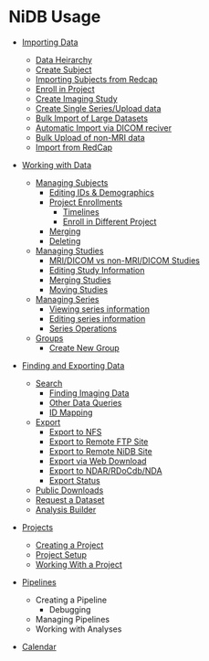 # NiDB Usage

- <a href="importing-data.html">Importing Data</a>
  - <a href="importing-data.html#data-heirarchy">Data Heirarchy</a>
  - <a href="importing-data.html#create-subject">Create Subject</a>
  - <a href="importing-data.html#importing-subjects-from-redcap">Importing Subjects from Redcap</a>
  - <a href="importing-data.html#enroll-in-project">Enroll in Project</a>
  - <a href="importing-data.html#create-imaging-study">Create Imaging Study</a>
  - <a href="importing-data.html#create-single-seriesupload-data">Create Single Series/Upload data</a>
  - <a href="importing-data.html#bulk-import-of-large-datasets">Bulk Import of Large Datasets</a>
  - <a href="importing-data.html#automatic-import-via-dicom-receiver">Automatic Import via DICOM reciver</a>
  - <a href="importing-data.html#bulk-upload-of-non-mri-data">Bulk Upload of non-MRI data</a>
  - <a href="redcapimport.html">Import from RedCap</a> 
- <a href="working-with-data.html">Working with Data</a>
  - <a href="working-with-data.html#managing-subjects">Managing Subjects</a>
    - <a href="working-with-data.html#editing-ids-demographics">Editing IDs & Demographics</a>
    - <a href="working-with-data.html#project-enrollments">Project Enrollments</a>
      - <a href="working-with-data.html#timelines">Timelines</a>
      - <a href="working-with-data.html#enroll-in-different-project">Enroll in Different Project</a>
    - <a href="working-with-data.html#merging">Merging</a>
    - <a href="working-with-data.html#deleting">Deleting</a>
  - <a href="working-with-data.html#managing-studies">Managing Studies</a>
    - <a href="working-with-data.html#mridicom-vs-non-mridicom-studies">MRI/DICOM vs non-MRI/DICOM Studies</a>
    - <a href="working-with-data.html#editing-study-information">Editing Study Information</a>
    - <a href="working-with-data.html#merging-studies">Merging Studies</a>
    - <a href="working-with-data.html#moving-studies">Moving Studies</a>
  - <a href="working-with-data.html#managing-series">Managing Series</a>
    - <a href="working-with-data.html#viewing-series-information">Viewing series information</a>
    - <a href="working-with-data.html#editing-series-information">Editing series information</a>
    - <a href="working-with-data.html#series-operations">Series Operations</a>
  - <a href="working-with-data.html#groups">Groups</a>
    - <a href="working-with-data.html#create-new-groups">Create New Group</a>
- <a href="finding-data.html">Finding and Exporting Data</a>
  - <a href="finding-data.html#search">Search</a>
    - <a href="finding-data.html#finding-imaging-date">Finding Imaging Data</a>
    - <a href="finding-data.html#other-data-queries">Other Data Queries</a>
    - <a href="finding-data.html#id-mapping">ID Mapping</a>
  - <a href="finding-data.html#export">Export</a>
    - <a href="finding-data.html#export-to-nfs">Export to NFS</a>
    - <a href="finding-data.html#export-to-remote-ftp-site">Export to Remote FTP Site</a>
    - <a href="finding-data.html#export-to-remote-nidb-site">Export to Remote NiDB Site</a>
    - <a href="finding-data.html#export-via-web-download">Export via Web Download</a>
    - <a href="finding-data.html#export-to-ndar-rdocdbnda">Export to NDAR/RDoCdb/NDA</a>
    - <a href="finding-data.html#export-status">Export Status</a>
  - <a href="finding-data.html#public-downloads">Public Downloads</a>
  - <a href="finding-data.html#request-a-dataset">Request a Dataset</a>
  - <a href="finding-data.md#analysis-builder">Analysis Builder</a>
- <a href="projects.html">Projects</a>
   - <a href="projects.html#creating-a-project">Creating a Project</a>
   - <a href="projects.html#project-setup">Project Setup</a>
   - <a href="projects.html#working-with-a-project">Working With a Project</a>

- <a href="pipelines.html">Pipelines</a>
  - Creating a Pipeline
    - Debugging
  - Managing Pipelines
  - Working with Analyses
- <a href="calendar.html">Calendar</a>

